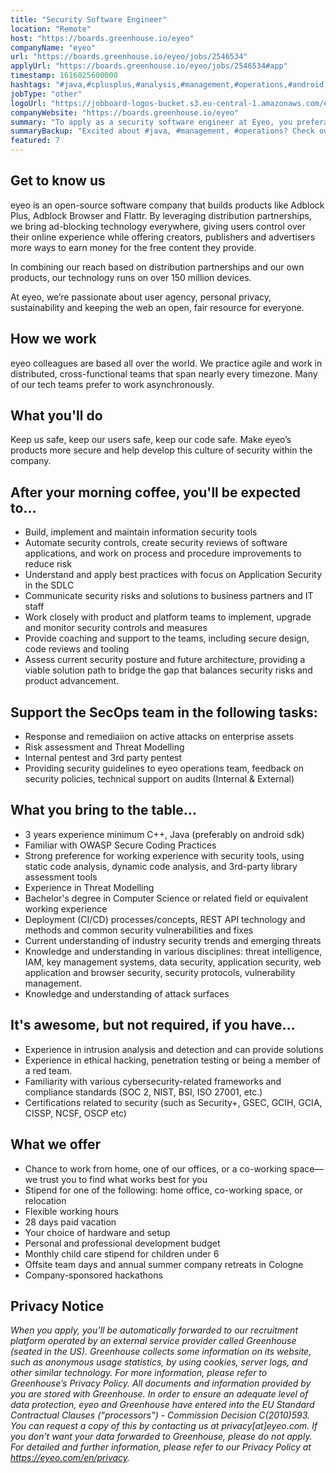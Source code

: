 ```yaml
---
title: "Security Software Engineer"
location: "Remote"
host: "https://boards.greenhouse.io/eyeo"
companyName: "eyeo"
url: "https://boards.greenhouse.io/eyeo/jobs/2546534"
applyUrl: "https://boards.greenhouse.io/eyeo/jobs/2546534#app"
timestamp: 1616025600000
hashtags: "#java,#cplusplus,#analysis,#management,#operations,#android,#content,#ui/ux,#scrum,#rest,#monitoring"
jobType: "other"
logoUrl: "https://jobboard-logos-bucket.s3.eu-central-1.amazonaws.com/eyeo"
companyWebsite: "https://boards.greenhouse.io/eyeo"
summary: "To apply as a security software engineer at Eyeo, you preferably need to have 3 years experience minimum C++, Java."
summaryBackup: "Excited about #java, #management, #operations? Check out this job post!"
featured: 7
---
```


## Get to know us

eyeo is an open-source software company that builds products like Adblock Plus, Adblock Browser and Flattr. By leveraging distribution partnerships, we bring ad-blocking technology everywhere, giving users control over their online experience while offering creators, publishers and advertisers more ways to earn money for the free content they provide.

In combining our reach based on distribution partnerships and our own products, our technology runs on over 150 million devices.

At eyeo, we’re passionate about user agency, personal privacy, sustainability and keeping the web an open, fair resource for everyone.

## How we work

eyeo colleagues are based all over the world. We practice agile and work in distributed, cross-functional teams that span nearly every timezone. Many of our tech teams prefer to work asynchronously.

## What you'll do

Keep us safe, keep our users safe, keep our code safe. Make eyeo’s products more secure and help develop this culture of security within the company.

## After your morning coffee, you'll be expected to...

*   Build, implement and maintain information security tools
*   Automate security controls, create security reviews of software applications, and work on process and procedure improvements to reduce risk
*   Understand and apply best practices with focus on Application Security in the SDLC
*   Communicate security risks and solutions to business partners and IT staff
*   Work closely with product and platform teams to implement, upgrade and monitor security controls and measures
*   Provide coaching and support to the teams, including secure design, code reviews and tooling
*   Assess current security posture and future architecture, providing a viable solution path to bridge the gap that balances security risks and product advancement.

## Support the SecOps team in the following tasks:

*   Response and remediaiion on active attacks on enterprise assets
*   Risk assessment and Threat Modelling
*   Internal pentest and 3rd party pentest
*   Providing security guidelines to eyeo operations team, feedback on security policies, technical support on audits (Internal & External)

## What you bring to the table...

*   3 years experience minimum C++, Java (preferably on android sdk)
*   Familiar with OWASP Secure Coding Practices
*   Strong preference for working experience with security tools, using static code analysis, dynamic code analysis, and 3rd-party library assessment tools
*   Experience in Threat Modelling
*   Bachelor's degree in Computer Science or related field or equivalent working experience
*   Deployment (CI/CD) processes/concepts, REST API technology and methods and common security vulnerabilities and fixes
*   Current understanding of industry security trends and emerging threats
*   Knowledge and understanding in various disciplines: threat intelligence, IAM, key management systems, data security, application security, web application and browser security, security protocols, vulnerability management.
*   Knowledge and understanding of attack surfaces

## It's awesome, but not required, if you have...

*   Experience in intrusion analysis and detection and can provide solutions
*   Experience in ethical hacking, penetration testing or being a member of a red team.
*   Familiarity with various cybersecurity-related frameworks and compliance standards (SOC 2, NIST, BSI, ISO 27001, etc.)
*   Certifications related to security (such as Security+, GSEC, GCIH, GCIA, CISSP, NCSF, OSCP etc)

## What we offer

*   Chance to work from home, one of our offices, or a co-working space—we trust you to find what works best for you
*   Stipend for one of the following: home office, co-working space, or relocation
*   Flexible working hours
*   28 days paid vacation
*   Your choice of hardware and setup
*   Personal and professional development budget
*   Monthly child care stipend for children under 6
*   Offsite team days and annual summer company retreats in Cologne
*   Company-sponsored hackathons

## Privacy Notice

_When you apply, you’ll be automatically forwarded to our recruitment platform operated by an external service provider called Greenhouse (seated in the US). Greenhouse collects some information on its website, such as anonymous usage statistics, by using cookies, server logs, and other similar technology. For more information, please refer to Greenhouse’s Privacy Policy. All documents and information provided by you are stored with Greenhouse. In order to ensure an adequate level of data protection, eyeo and Greenhouse have entered into the EU Standard Contractual Clauses (“processors”) - Commission Decision C(2010)593. You can request a copy of this by contacting us at privacy\[at\]eyeo.com. If you don’t want your data forwarded to Greenhouse, please do not apply. For detailed and further information, please refer to our Privacy Policy at https://eyeo.com/en/privacy._

